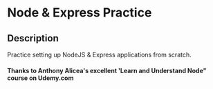 # Node & Express Practice

## Description
Practice setting up NodeJS & Express applications from scratch.

#### Thanks to Anthony Alicea's excellent 'Learn and Understand Node" course on Udemy.com